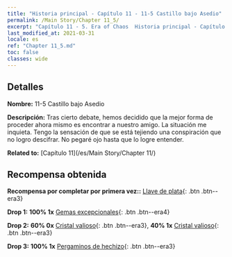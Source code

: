 ```yaml
---
title: "Historia principal - Capítulo 11 - 11-5 Castillo bajo Asedio"
permalink: /Main Story/Chapter 11_5/
excerpt: "Capítulo 11 - 5. Era of Chaos  Historia principal - Capítulo 11_5. 11-5 Castillo bajo Asedio"
last_modified_at: 2021-03-31
locale: es
ref: "Chapter 11_5.md"
toc: false
classes: wide
---
```


## Detalles

 **Nombre:** 11-5 Castillo bajo Asedio

 **Descripción:** Tras cierto debate, hemos decidido que la mejor forma de proceder ahora mismo es encontrar a nuestro amigo. La situación me inquieta. Tengo la sensación de que se está tejiendo una conspiración que no logro descifrar. No pegaré ojo hasta que lo logre entender.

 **Related to:** [Capítulo 11](/es/Main Story/Chapter 11/)

## Recompensa obtenida

 **Recompensa por completar por primera vez::** [Llave de plata](/es/Items/con_693/){: .btn .btn--era3}

 **Drop 1:** **100% 1x** [Gemas excepcionales](/es/Items/mat_37/){: .btn .btn--era4}

 **Drop 2:** **60% 0x** [Cristal valioso](/es/Items/mat_31/){: .btn .btn--era3}, **40% 1x** [Cristal valioso](/es/Items/mat_31/){: .btn .btn--era3}

 **Drop 3:** **100% 1x** [Pergaminos de hechizo](/es/Items/con_694/){: .btn .btn--era3}

